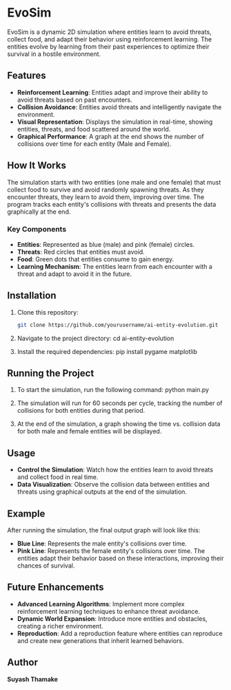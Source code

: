 # EvoSim

EvoSim is a dynamic 2D simulation where entities learn to avoid threats, collect food, and adapt their behavior using reinforcement learning. The entities evolve by learning from their past experiences to optimize their survival in a hostile environment.

## Features

- **Reinforcement Learning**: Entities adapt and improve their ability to avoid threats based on past encounters.
- **Collision Avoidance**: Entities avoid threats and intelligently navigate the environment.
- **Visual Representation**: Displays the simulation in real-time, showing entities, threats, and food scattered around the world.
- **Graphical Performance**: A graph at the end shows the number of collisions over time for each entity (Male and Female).

## How It Works

The simulation starts with two entities (one male and one female) that must collect food to survive and avoid randomly spawning threats. As they encounter threats, they learn to avoid them, improving over time. The program tracks each entity's collisions with threats and presents the data graphically at the end.

### Key Components

- **Entities**: Represented as blue (male) and pink (female) circles.
- **Threats**: Red circles that entities must avoid.
- **Food**: Green dots that entities consume to gain energy.
- **Learning Mechanism**: The entities learn from each encounter with a threat and adapt to avoid it in the future.

## Installation

1. Clone this repository:
   ```bash
   git clone https://github.com/yourusername/ai-entity-evolution.git

2. Navigate to the project directory:
   cd ai-entity-evolution
   
4. Install the required dependencies:
   pip install pygame matplotlib

## Running the Project
1. To start the simulation, run the following command:
    python main.py

2. The simulation will run for 60 seconds per cycle, tracking the number of collisions for both entities during that period.

3. At the end of the simulation, a graph showing the time vs. collision data for both male and female entities will be displayed.

## Usage
- **Control the Simulation**: Watch how the entities learn to avoid threats and collect food in real time.
- **Data Visualization**: Observe the collision data between entities and threats using graphical outputs at the end of the simulation.
  
## Example
After running the simulation, the final output graph will look like this:

- **Blue Line**: Represents the male entity's collisions over time.
- **Pink Line**: Represents the female entity's collisions over time.
The entities adapt their behavior based on these interactions, improving their chances of survival.

## Future Enhancements
- **Advanced Learning Algorithms**: Implement more complex reinforcement learning techniques to enhance threat avoidance.
- **Dynamic World Expansion**: Introduce more entities and obstacles, creating a richer environment.
- **Reproduction**: Add a reproduction feature where entities can reproduce and create new generations that inherit learned behaviors.

## Author
**Suyash Thamake**
